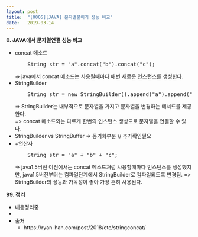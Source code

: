 ```yaml
---
layout: post
title:  "[0005][JAVA] 문자열붙이기 성능 비교"
date:   2019-03-14
---
```


**0. JAVA에서 문자열연결 성능 비교**
<ul class="circle lm20">
  <li>concat 메소드
    <pre class="prettyprint">
    String str = "a".concat("b").concat("c");</pre>
    => java에서 concat 메소드는 사용될때마다 매번 새로운 인스턴스를 생성한다.
  </li>
  <li>StringBuilder
    <pre class="prettyprint">
    String str = new StringBuilder().append("a").append("b").append("c").toString();</pre>
    => StringBuilder는 내부적으로 문자열을 가지고 문자열을 변경하는 메서드를 제공한다.
    <br>
    => concat 메소드와는 다르게 한번의 인스턴스 생성으로 문자열을 연결할 수 있다.
  </li>
  <li>StringBuilder vs StringBuffer
    => 동기화부분 // 추가확인필요
  </li>
  <li>+연산자
    <pre class="prettyprint">
    String str = "a" + "b" + "c";</pre>
    => java1.5버전 이전에서는 concat 메소드처럼 사용할때마다 인스턴스를 생성했지만, java1.5버전부터는 컴파일단계에서 StringBuilder로 컴파일되도록 변경됨.
    => StringBuilder의 성능과 가독성이 좋아 가장 흔히 사용된다.
  </li>

</ul>


**99. 정리**
<ul class="circle lm20">
  <li>내용정리중</li>
  <li></li>
  <li>출처
    <ul class="disc lm30">
      <li>https://ryan-han.com/post/2018/etc/stringconcat/</li>
    </ul>
  </li>
</ul>
